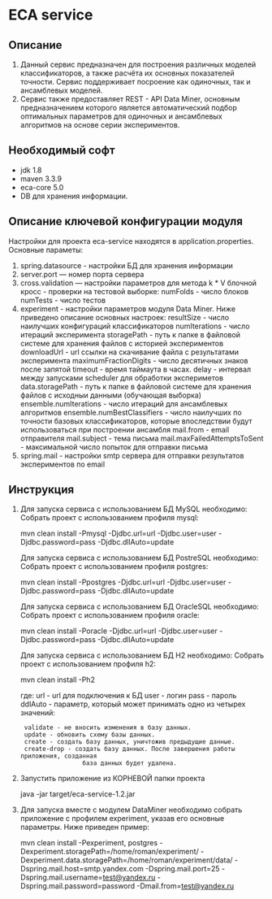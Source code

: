 ECA service
========================================

Описание
----------------------------------------
1. Данный сервис предназначен для построения различных моделей классификаторов, а также
расчёта их основных показателей точности. Сервис поддерживает посроение как
одиночных, так и ансамблевых моделей.
2. Сервис также предоставляет REST - API Data Miner, основным предназначением которого
является автоматический подбор оптимальных параметров для одиночных и ансамблевых алгоритмов
на основе серии экспериментов.

Необходимый софт
----------------------------------------
* jdk 1.8
* maven 3.3.9
* eca-core 5.0
* DB для хранения информации.

Описание ключевой конфигурации модуля
----------------------------------------
Настройки для проекта eca-service находятся в application.properties. Основные параметы:
1) spring.datasource - настройки БД для хранения информации
2) server.port — номер порта сервера
3) cross.validation — настройки параметров для метода k * V блочной кросс - проверки
   на тестовой выборке:
   numFolds - число блоков
   numTests - число тестов
4) experiment - настройки параметров модуля Data Miner. Ниже приведено описание
   основных настроек:
   resultSize - число наилучших конфигураций классификаторов
   numIterations - число итераций эксперимента
   storagePath - путь к папке в файловой системе для хранения файлов с историей экспериментов
   downloadUrl - url ссылки на скачивание файла с результатами эксперимента
   maximumFractionDigits - число десятичных знаков после запятой
   timeout - время таймаута в часах.
   delay - интервал между запусками scheduler для обработки экспериметов
   data.storagePath - путь к папке в файловой системе для хранения файлов с исходныи данными (обучающая выборка)
   ensemble.numIterations - число итераций для ансамблевых алгоритмов
   ensemble.numBestClassifiers - число наилучших по точности базовых классификаторов, которые впоследствии
   будут использоваться при построении ансамбля
   mail.from - email отправителя
   mail.subject - тема письма
   mail.maxFailedAttemptsToSent - максимальной число попыток для отправки письма
5) spring.mail - настройки smtp сервера для отправки результатов экспериментов по email 

Инструкция
----------------------------------------

1. Для запуска сервиса с использованием БД MySQL необходимо:
    Собрать проект с использованием профиля mysql:
    
    mvn clean install -Pmysql -Djdbc.url=url -Djdbc.user=user -Djdbc.password=pass -Djdbc.dllAuto=update
    
   Для запуска сервиса с использованием БД PostreSQL необходимо:
    Собрать проект с использованием профиля postgres:
       
    mvn clean install -Ppostgres -Djdbc.url=url -Djdbc.user=user -Djdbc.password=pass -Djdbc.dllAuto=update
       
   Для запуска сервиса с использованием БД OracleSQL необходимо:
    Собрать проект с использованием профиля oracle:
       
    mvn clean install -Poracle -Djdbc.url=url -Djdbc.user=user -Djdbc.password=pass -Djdbc.dllAuto=update
 
   Для запуска сервиса с использованием БД H2 необходимо:
    Собрать проект с использованием профиля h2:
       
    mvn clean install -Ph2
    
   где:
   url - url для подключения к БД
   user - логин
   pass - пароль
   ddlAuto - параметр, который может принимать одно из четырех значений:
   
        validate - не вносить изменения в базу данных.
        update - обновить схему базы данных.
        create - создать базу данных, уничтожив предыдущие данные.
        create-drop - создать базу данных. После завершения работы приложения, созданная
                        база данных будет удалена.
   
       
2. Запустить приложение из КОРНЕВОЙ папки проекта

    java -jar target/eca-service-1.2.jar
    
3. Для запуска вместе с модулем DataMiner необходимо собрать приложение с профилем experiment, указав
   его основные параметры. Ниже приведен пример:

    mvn clean install -Pexperiment, postgres -Dexperiment.storagePath=/home/roman/experiment/
        -Dexperiment.data.storagePath=/home/roman/experiment/data/ -Dspring.mail.host=smtp.yandex.com
        -Dspring.mail.port=25 -Dspring.mail.username=test@yandex.ru -Dspring.mail.password=password
        -Dmail.from=test@yandex.ru
    